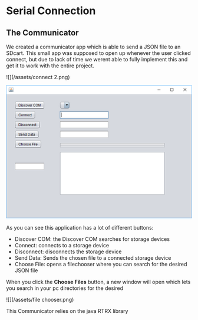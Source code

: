 # Serial Connection

## The Communicator

We created a communicator app which is able to send a JSON file to an SDcart. This small app was supposed to open up whenever the user clicked connect, but due to lack of time we werent able to fully implement this and get it to work with the entire project. 

![](/assets/connect 2.png)

![](/assets/Communicator.png)

As you can see this application has a lot of different buttons:

*  Discover COM: the Discover COM searches for storage devices
* Connect: connects to a storage device
* Disconnect: disconnects the storage device
* Send Data: Sends the chosen file to a connected storage device
* Choose File: opens a filechooser where you can search for the desired JSON file

When you click the **Choose Files** button, a new window will open which lets you search in your pc directories for the desired

![](/assets/file chooser.png)

This Communicator relies on the java RTRX library


